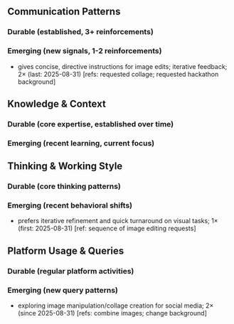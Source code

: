 ## Communication Patterns
### Durable (established, 3+ reinforcements)

### Emerging (new signals, 1-2 reinforcements)
- gives concise, directive instructions for image edits; iterative feedback; 2× (last: 2025-08-31) [refs: requested collage; requested hackathon background]

## Knowledge & Context
### Durable (core expertise, established over time)

### Emerging (recent learning, current focus)  

## Thinking & Working Style
### Durable (core thinking patterns)

### Emerging (recent behavioral shifts)
- prefers iterative refinement and quick turnaround on visual tasks; 1× (first: 2025-08-31) [ref: sequence of image editing requests]

## Platform Usage & Queries
### Durable (regular platform activities)

### Emerging (new query patterns)
- exploring image manipulation/collage creation for social media; 2× (since 2025-08-31) [refs: combine images; change background]